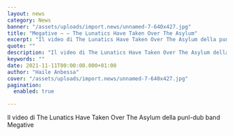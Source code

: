 ```yaml
---
layout: news
category: News
banner: "/assets/uploads/import.news/unnamed-7-640x427.jpg"
title: "Megative – – The Lunatics Have Taken Over The Asylum"
excerpt: "Il video di The Lunatics Have Taken Over The Asylum della punl-dub band Megative"
quote: ""
description: "Il video di The Lunatics Have Taken Over The Asylum della punl-dub band Megative"
keywords: ""
date: 2021-11-11T00:00:00.000+01:00
author: "Haile Anbessa"
cover: "/assets/uploads/import.news/unnamed-7-640x427.jpg"
pagination:
  enabled: true

---
```


Il video di The Lunatics Have Taken Over The Asylum della punl-dub band Megative